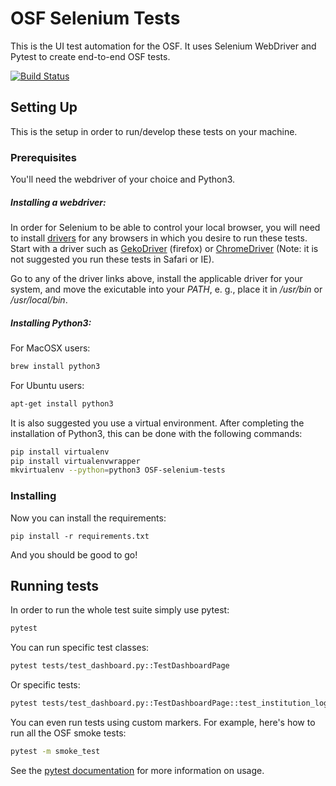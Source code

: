 # OSF Selenium Tests

This is the UI test automation for the OSF. It uses Selenium WebDriver and Pytest to create end-to-end OSF tests.


[![Build Status](https://travis-ci.org/cos-qa/osf-selenium-tests.svg?branch=master)](https://travis-ci.org/cos-qa/osf-selenium-tests)


## Setting Up

This is the setup in order to run/develop these tests on your machine.

### Prerequisites


You'll need the webdriver of your choice and Python3.

##### Installing a webdriver:

In order for Selenium to be able to control your local browser, you will need to install [drivers](https://seleniumhq.github.io/selenium/docs/api/py/#drivers) for any browsers in which you desire to run these tests. Start with a driver such as [GekoDriver](https://github.com/mozilla/geckodriver/releases) (firefox) or [ChromeDriver](https://sites.google.com/a/chromium.org/chromedriver/downloads) (Note: it is not suggested you run these tests in Safari or IE).

Go to any of the driver links above, install the applicable driver for your system, and move the exicutable into your *PATH*, e. g., place it in */usr/bin* or */usr/local/bin*.


##### Installing Python3:

For MacOSX users:

```bash
brew install python3
```

For Ubuntu users:

```bash
apt-get install python3

```

It is also suggested you use a virtual environment. After completing the installation of Python3, this can be done with the following commands:

```bash
pip install virtualenv
pip install virtualenvwrapper
mkvirtualenv --python=python3 OSF-selenium-tests
```

### Installing


Now you can install the requirements:

```
pip install -r requirements.txt
```
And you should be good to go!

## Running tests

In order to run the whole test suite simply use pytest:

```bash
pytest

```

You can run specific test classes:

```bash
pytest tests/test_dashboard.py::TestDashboardPage

```


Or specific tests:

```bash
pytest tests/test_dashboard.py::TestDashboardPage::test_institution_logos

```

You can even run tests using custom markers. For example, here's how to run all the OSF smoke tests:

```bash
pytest -m smoke_test

```
See the [pytest documentation](https://docs.pytest.org/en/latest/usage.html) for more information on usage.
